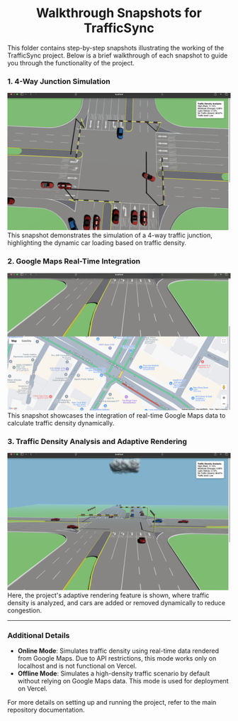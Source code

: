 <h1 align="center">Walkthrough Snapshots for TrafficSync</h1>

This folder contains step-by-step snapshots illustrating the working of the TrafficSync project. Below is a brief walkthrough of each snapshot to guide you through the functionality of the project.

### 1. 4-Way Junction Simulation
![4-Way Junction Simulation](./4_Junction_Simulation.png)
This snapshot demonstrates the simulation of a 4-way traffic junction, highlighting the dynamic car loading based on traffic density.

### 2. Google Maps Real-Time Integration
![Google Maps Real-Time Integration](./Google_Map_Real_Time.png)
This snapshot showcases the integration of real-time Google Maps data to calculate traffic density dynamically.

### 3. Traffic Density Analysis and Adaptive Rendering
![Traffic Density Analysis and Adaptive Rendering](./Traffic_Density_Analysis_and_Adaptive_Rendering.png)
Here, the project's adaptive rendering feature is shown, where traffic density is analyzed, and cars are added or removed dynamically to reduce congestion.

---

### Additional Details
- **Online Mode**: Simulates traffic density using real-time data rendered from Google Maps. Due to API restrictions, this mode works only on localhost and is not functional on Vercel.
- **Offline Mode**: Simulates a high-density traffic scenario by default without relying on Google Maps data. This mode is used for deployment on Vercel.

For more details on setting up and running the project, refer to the main repository documentation. 
